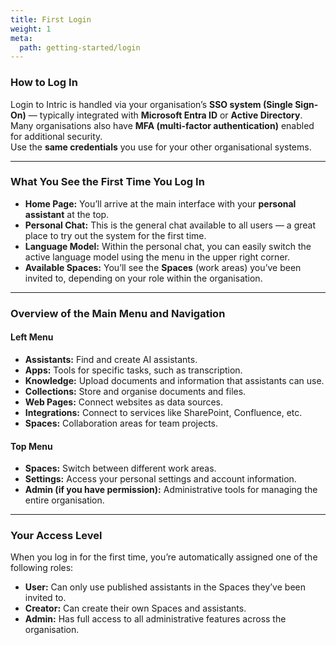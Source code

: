 ```yaml
---
title: First Login
weight: 1
meta:
  path: getting-started/login
---
```

### How to Log In
Login to Intric is handled via your organisation’s **SSO system (Single Sign-On)** — typically integrated with **Microsoft Entra ID** or **Active Directory**.  
Many organisations also have **MFA (multi-factor authentication)** enabled for additional security.  
Use the **same credentials** you use for your other organisational systems.

---

### What You See the First Time You Log In
- **Home Page:** You’ll arrive at the main interface with your **personal assistant** at the top.  
- **Personal Chat:** This is the general chat available to all users — a great place to try out the system for the first time.  
- **Language Model:** Within the personal chat, you can easily switch the active language model using the menu in the upper right corner.  
- **Available Spaces:** You’ll see the **Spaces** (work areas) you’ve been invited to, depending on your role within the organisation.

---

### Overview of the Main Menu and Navigation

#### Left Menu
- **Assistants:** Find and create AI assistants.  
- **Apps:** Tools for specific tasks, such as transcription.  
- **Knowledge:** Upload documents and information that assistants can use.  
- **Collections:** Store and organise documents and files.  
- **Web Pages:** Connect websites as data sources.  
- **Integrations:** Connect to services like SharePoint, Confluence, etc.  
- **Spaces:** Collaboration areas for team projects.

#### Top Menu
- **Spaces:** Switch between different work areas.  
- **Settings:** Access your personal settings and account information.  
- **Admin (if you have permission):** Administrative tools for managing the entire organisation.

---

### Your Access Level
When you log in for the first time, you’re automatically assigned one of the following roles:

- **User:** Can only use published assistants in the Spaces they’ve been invited to.  
- **Creator:** Can create their own Spaces and assistants.  
- **Admin:** Has full access to all administrative features across the organisation.
